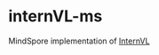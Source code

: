 # internVL-ms

MindSpore implementation of [InternVL](https://github.com/OpenGVLab/InternVL/tree/main/internvl_chat)